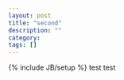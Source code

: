 ```yaml
---
layout: post
title: "second"
description: ""
category: 
tags: []
---
```

{% include JB/setup %}
test
test
